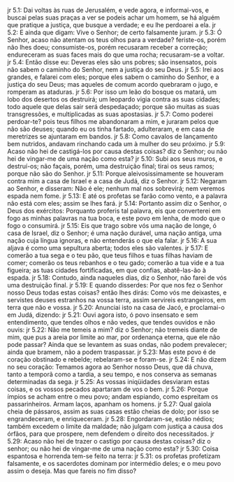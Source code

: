 jr 5.1: Dai voltas às ruas de Jerusalém, e vede agora, e informai-vos, e buscai pelas suas praças a ver se podeis achar um homem, se há alguém que pratique a justiça, que busque a verdade; e eu lhe perdoarei a ela.
jr 5.2: E ainda que digam: Vive o Senhor; de certo falsamente juram.
jr 5.3: Ó Senhor, acaso não atentam os teus olhos para a verdade? feriste-os, porém não lhes doeu; consumiste-os, porém recusaram receber a correção; endureceram as suas faces mais do que uma rocha; recusaram-se a voltar.
jr 5.4: Então disse eu: Deveras eles são uns pobres; são insensatos, pois não sabem o caminho do Senhor, nem a justiça do seu Deus.
jr 5.5: Irei aos grandes, e falarei com eles; porque eles sabem o caminho do Senhor, e a justiça do seu Deus; mas aqueles de comum acordo quebraram o jugo, e romperam as ataduras.
jr 5.6: Por isso um leão do bosque os matará, um lobo dos desertos os destruirá; um leopardo vigia contra as suas cidades; todo aquele que delas sair será despedaçado; porque são muitas as suas transgressões, e multiplicadas as suas apostasias.
jr 5.7: Como poderei perdoar-te? pois teus filhos me abandonaram a mim, e juraram pelos que não são deuses; quando eu os tinha fartado, adulteraram, e em casa de meretrizes se ajuntaram em bandos.
jr 5.8: Como cavalos de lançamento bem nutridos, andavam rinchando cada um à mulher do seu próximo.
jr 5.9: Acaso não hei de castigá-los por causa destas coisas? diz o Senhor; ou não hei de vingar-me de uma nação como esta?
jr 5.10: Subi aos seus muros, e destruí-os; não façais, porém, uma destruição final; tirai os seus ramos; porque não são do Senhor.
jr 5.11: Porque aleivosissimamente se houveram contra mim a casa de Israel e a casa de Judá, diz o Senhor.
jr 5.12: Negaram ao Senhor, e disseram: Não é ele; nenhum mal nos sobrevirá; nem veremos espada nem fome.
jr 5.13: E até os profetas se farão como vento, e a palavra não está com eles; assim se lhes fará.
jr 5.14: Portanto assim diz o Senhor, o Deus dos exércitos: Porquanto proferis tal palavra, eis que converterei em fogo as minhas palavras na tua boca, e este povo em lenha, de modo que o fogo o consumirá.
jr 5.15: Eis que trago sobre vós uma nação de longe, ó casa de Israel, diz o Senhor; é uma nação durável, uma nação antiga, uma nação cuja língua ignoras, e não entenderás o que ela falar.
jr 5.16: A sua aljava é como uma sepultura aberta; todos eles são valentes.
jr 5.17: E comerão a tua sega e o teu pão, que teus filhos e tuas filhas haviam de comer; comerão os teus rebanhos e o teu gado; comerão a tua vide e a tua figueira; as tuas cidades fortificadas, em que confias, abatê-las-ão à espada.
jr 5.18: Contudo, ainda naqueles dias, diz o Senhor, não farei de vós uma destruição final.
jr 5.19: E quando disserdes: Por que nos fez o Senhor nosso Deus todas estas coisas? então lhes dirás: Como vós me deixastes, e servistes deuses estranhos na vossa terra, assim servireis estrangeiros, em terra que não e vossa.
jr 5.20: Anunciai isto na casa de Jacó, e proclamai-o em Judá, dizendo:
jr 5.21: Ouvi agora isto, ó povo insensato e sem entendimento, que tendes olhos e não vedes, que tendes ouvidos e não ouvis:
jr 5.22: Não me temeis a mim? diz o Senhor; não tremeis diante de mim, que pus a areia por limite ao mar, por ordenança eterna, que ele não pode passar? Ainda que se levantem as suas ondas, não podem prevalecer; ainda que bramem, não a podem traspassar.
jr 5.23: Mas este povo é de coração obstinado e rebelde; rebelaram-se e foram-se.
jr 5.24: E não dizem no seu coração: Temamos agora ao Senhor nosso Deus, que dá chuva, tanto a temporã como a tardia, a seu tempo, e nos conserva as semanas determinadas da sega.
jr 5.25: As vossas iniqüidades desviaram estas coisas, e os vossos pecados apartaram de vos o bem.
jr 5.26: Porque ímpios se acham entre o meu povo; andam espiando, como espreitam os passarinheiros. Armam laços, apanham os homens.
jr 5.27: Qual gaiola cheia de pássaros, assim as suas casas estão cheias de dolo; por isso se engrandeceram, e enriqueceram.
jr 5.28: Engordaram-se, estão nédios; também excedem o limite da maldade; não julgam com justiça a causa dos órfãos, para que prospere, nem defendem o direito dos necessitados.
jr 5.29: Acaso não hei de trazer o castigo por causa destas coisas? diz o senhor; ou não hei de vingar-me de uma nação como esta?
jr 5.30: Coisa espantosa e horrenda tem-se feito na terra:
jr 5.31: os profetas profetizam falsamente, e os sacerdotes dominam por intermédio deles; e o meu povo assim o deseja. Mas que fareis no fim disso?
